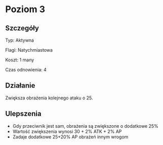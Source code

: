 # Poziom 3

## Szczegóły

Typ: Aktywna

Flagi: Natychmiastowa

Koszt: 1 many

Czas odnowienia: 4

## Działanie

Zwiększa obrażenia kolejnego ataku o 25.

## Ulepszenia

* Gdy przeciwnik jest sam, obrażenia są zwiększone o dodatkowe 25%
* Wartość zwiększenia wynosi 30 + 2% ATK + 2% AP
* Zadaje dodatkowe 25+20% AP obrażeń innym wrogom
